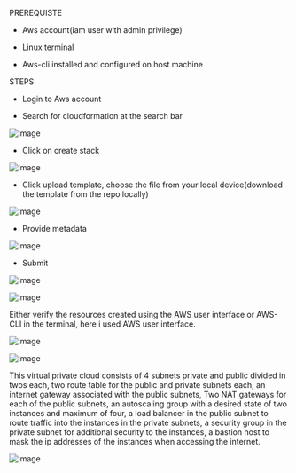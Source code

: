 PREREQUISTE

 - Aws account(iam user with admin privilege)
   
 - Linux terminal
   
 - Aws-cli installed and configured on host machine
 
 STEPS
 
 - Login to Aws account
   
 - Search for cloudformation at the search bar
   
![image](https://github.com/baylon-obinna/aws-vpc-cloudformation/assets/111370498/85073591-64e1-4b42-8d18-183390d6c880)

 - Click on create stack
  
![image](https://github.com/baylon-obinna/aws-vpc-cloudformation/assets/111370498/8327d083-3af3-4a7d-b723-2d1d23767db7)

 - Click upload template, choose the file from your local device(download the template from the repo locally)
   
![image](https://github.com/baylon-obinna/aws-vpc-cloudformation/assets/111370498/3e1ae5ae-fb16-4876-a75d-9382fb4f4dac)

 - Provide metadata
   
![image](https://github.com/baylon-obinna/aws-vpc-cloudformation/assets/111370498/5c3fd4fd-20ee-4a1f-8186-b184e0879c3f)

 - Submit
   
![image](https://github.com/baylon-obinna/aws-vpc-cloudformation/assets/111370498/f05ec062-3e27-49de-9194-b579f3e0954b)

![image](https://github.com/baylon-obinna/aws-vpc-cloudformation/assets/111370498/4fe0746b-e809-47c1-bf80-d6c7c3a0ce23)

Either verify the resources created using the AWS user interface or AWS-CLI in the terminal, here i used AWS user interface.

![image](https://github.com/baylon-obinna/aws-vpc-cloudformation/assets/111370498/07b219b8-bd92-45a6-8188-d9243b7ab03d)

![image](https://github.com/baylon-obinna/aws-vpc-cloudformation/assets/111370498/61fcb0e5-2c1c-4e4a-9679-2e625563a5b2)

This virtual private cloud consists of 4 subnets private and public divided in twos each, two route table for the public and private subnets each, an internet gateway associated with the public subnets, Two NAT gateways for each of the public subnets, an autoscaling group with a desired state of two instances and maximum of four, a load balancer in the public subnet to route traffic into the instances in the private subnets, a security group in the private subnet for additional security to the instances, a bastion host to mask the ip addresses of the instances when accessing the internet.

![image](https://github.com/baylon-obinna/aws-vpc-cloudformation/assets/111370498/55a51dde-8d3e-4e24-97b8-478de075e709)






